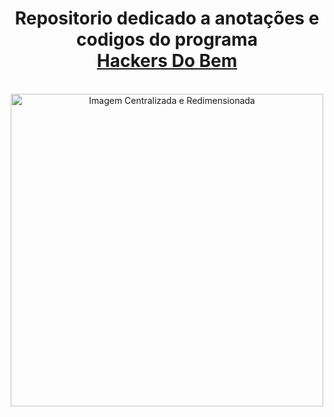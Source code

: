  <h1 align="center">Repositorio dedicado a anotações e codigos do programa<a href="https://https://www.linkedin.com/in/danielribeiroteles/" target ="_blank" ><br> Hackers Do Bem </a> 
</h1>
  <br>
<div align="center">
  <img src="https://hackersdobem.org.br/assets/json/uploads/HACKERSDOBEM_LOGO_RGB_PRINCIPAL_POSITIVA_1_8c655bcacf.svg" alt="Imagem Centralizada e Redimensionada" width="500">
</div>

